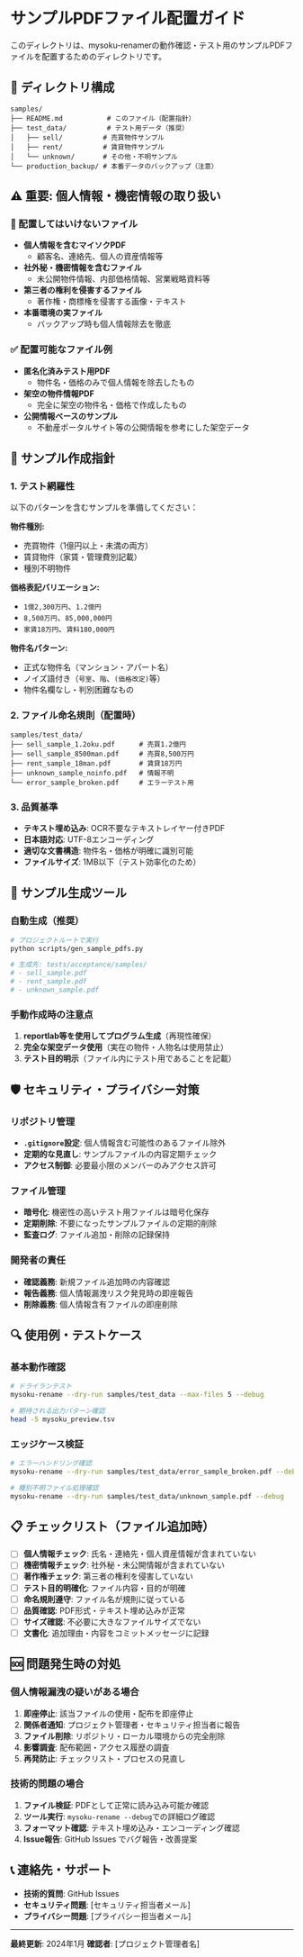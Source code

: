 # サンプルPDFファイル配置ガイド

このディレクトリは、mysoku-renamerの動作確認・テスト用のサンプルPDFファイルを配置するためのディレクトリです。

## 📁 ディレクトリ構成

```
samples/
├── README.md           # このファイル（配置指針）
├── test_data/          # テスト用データ（推奨）
│   ├── sell/          # 売買物件サンプル
│   ├── rent/          # 賃貸物件サンプル
│   └── unknown/       # その他・不明サンプル
└── production_backup/ # 本番データのバックアップ（注意）
```

## ⚠️ 重要: 個人情報・機密情報の取り扱い

### 🚫 配置してはいけないファイル
- **個人情報を含むマイソクPDF**
  - 顧客名、連絡先、個人の資産情報等
- **社外秘・機密情報を含むファイル**
  - 未公開物件情報、内部価格情報、営業戦略資料等
- **第三者の権利を侵害するファイル**
  - 著作権・商標権を侵害する画像・テキスト
- **本番環境の実ファイル**
  - バックアップ時も個人情報除去を徹底

### ✅ 配置可能なファイル例
- **匿名化済みテスト用PDF**
  - 物件名・価格のみで個人情報を除去したもの
- **架空の物件情報PDF**
  - 完全に架空の物件名・価格で作成したもの  
- **公開情報ベースのサンプル**
  - 不動産ポータルサイト等の公開情報を参考にした架空データ

## 📝 サンプル作成指針

### 1. テスト網羅性
以下のパターンを含むサンプルを準備してください：

**物件種別:**
- 売買物件（1億円以上・未満の両方）
- 賃貸物件（家賃・管理費別記載）
- 種別不明物件

**価格表記バリエーション:**
- `1億2,300万円`、`1.2億円`
- `8,500万円`、`85,000,000円`
- `家賃18万円`、`賃料180,000円`

**物件名パターン:**
- 正式な物件名（マンション・アパート名）
- ノイズ語付き（`号室`、`階`、`(価格改定)`等）
- 物件名欄なし・判別困難なもの

### 2. ファイル命名規則（配置時）
```
samples/test_data/
├── sell_sample_1.2oku.pdf      # 売買1.2億円
├── sell_sample_8500man.pdf     # 売買8,500万円  
├── rent_sample_18man.pdf       # 賃貸18万円
├── unknown_sample_noinfo.pdf   # 情報不明
└── error_sample_broken.pdf     # エラーテスト用
```

### 3. 品質基準
- **テキスト埋め込み**: OCR不要なテキストレイヤー付きPDF
- **日本語対応**: UTF-8エンコーディング
- **適切な文書構造**: 物件名・価格が明確に識別可能
- **ファイルサイズ**: 1MB以下（テスト効率化のため）

## 🔧 サンプル生成ツール

### 自動生成（推奨）
```bash
# プロジェクトルートで実行
python scripts/gen_sample_pdfs.py

# 生成先: tests/acceptance/samples/
# - sell_sample.pdf
# - rent_sample.pdf  
# - unknown_sample.pdf
```

### 手動作成時の注意点
1. **reportlab等を使用してプログラム生成**（再現性確保）
2. **完全な架空データ使用**（実在の物件・人物名は使用禁止）
3. **テスト目的明示**（ファイル内にテスト用であることを記載）

## 🛡️ セキュリティ・プライバシー対策

### リポジトリ管理
- **`.gitignore`設定**: 個人情報含む可能性のあるファイル除外
- **定期的な見直し**: サンプルファイルの内容定期チェック
- **アクセス制御**: 必要最小限のメンバーのみアクセス許可

### ファイル管理
- **暗号化**: 機密性の高いテスト用ファイルは暗号化保存
- **定期削除**: 不要になったサンプルファイルの定期的削除
- **監査ログ**: ファイル追加・削除の記録保持

### 開発者の責任
- **確認義務**: 新規ファイル追加時の内容確認
- **報告義務**: 個人情報漏洩リスク発見時の即座報告
- **削除義務**: 個人情報含有ファイルの即座削除

## 🔍 使用例・テストケース

### 基本動作確認
```bash
# ドライランテスト
mysoku-rename --dry-run samples/test_data --max-files 5 --debug

# 期待される出力パターン確認
head -5 mysoku_preview.tsv
```

### エッジケース検証
```bash
# エラーハンドリング確認
mysoku-rename --dry-run samples/test_data/error_sample_broken.pdf --debug

# 種別不明ファイル処理確認  
mysoku-rename --dry-run samples/test_data/unknown_sample.pdf --debug
```

## 📋 チェックリスト（ファイル追加時）

- [ ] **個人情報チェック**: 氏名・連絡先・個人資産情報が含まれていない
- [ ] **機密情報チェック**: 社外秘・未公開情報が含まれていない  
- [ ] **著作権チェック**: 第三者の権利を侵害していない
- [ ] **テスト目的明確化**: ファイル内容・目的が明確
- [ ] **命名規則遵守**: ファイル名が規則に従っている
- [ ] **品質確認**: PDF形式・テキスト埋め込みが正常
- [ ] **サイズ確認**: 不必要に大きなファイルサイズでない
- [ ] **文書化**: 追加理由・内容をコミットメッセージに記録

## 🆘 問題発生時の対処

### 個人情報漏洩の疑いがある場合
1. **即座停止**: 該当ファイルの使用・配布を即座停止
2. **関係者通知**: プロジェクト管理者・セキュリティ担当者に報告
3. **ファイル削除**: リポジトリ・ローカル環境からの完全削除
4. **影響調査**: 配布範囲・アクセス履歴の調査
5. **再発防止**: チェックリスト・プロセスの見直し

### 技術的問題の場合
1. **ファイル検証**: PDFとして正常に読み込み可能か確認
2. **ツール実行**: `mysoku-rename --debug`での詳細ログ確認
3. **フォーマット確認**: テキスト埋め込み・エンコーディング確認
4. **Issue報告**: GitHub Issues でバグ報告・改善提案

## 📞 連絡先・サポート

- **技術的質問**: GitHub Issues
- **セキュリティ問題**: [セキュリティ担当者メール]
- **プライバシー問題**: [プライバシー担当者メール]

---

**最終更新**: 2024年1月
**確認者**: [プロジェクト管理者名]